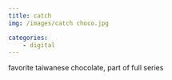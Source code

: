 ```yaml
---
title: catch 
img: /images/catch choco.jpg

categories:
    - digital
---
```

favorite taiwanese chocolate, part of full series


